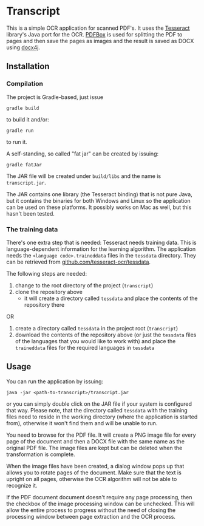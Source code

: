 # Transcript

This is a simple OCR application for scanned PDF's. It uses the
[Tesseract](https://github.com/bytedeco/javacpp-presets/tree/master/tesseract)
library's Java port for the OCR. [PDFBox](https://pdfbox.apache.org/) is used
for splitting the PDF to pages and then save the pages as images and the result
is saved as DOCX using [docx4j](https://www.docx4java.org/trac/docx4j).

## Installation

### Compilation

The project is Gradle-based, just issue

```
gradle build
```

to build it and/or:

```
gradle run
```

to run it.

A self-standing, so called "fat jar" can be created by issuing:

```
gradle fatJar
```

The JAR file will be created under `build/libs` and the name is `transcript.jar`.

The JAR contains one library (the Tesseract binding) that is not pure Java, but
it contains the binaries for both Windows and Linux so the application can be
used on these platforms. It possibly works on Mac as well, but this hasn't been
tested.

### The training data

There's one extra step that is needed: Tesseract needs training data. This is
language-dependent information for the learning algorithm. The application needs
the `<language code>.traineddata` files in the `tessdata` directory. They can be
retrieved from
[github.com/tesseract-ocr/tessdata](https://github.com/tesseract-ocr/tessdata).

The following steps are needed:

1.	change to the root directory of the project (`transcript`)
2.	clone the repository above
	-	it will create a directory called `tessdata` and place the contents
		of the repository there

OR

1.	create a directory called `tessdata` in the project root (`transcript`)
2.	download the contents of the repository above (or just the `tessdata` files
	of the languages that you would like to work with) and place the `traineddata`
	files for the required languages in `tessdata`

## Usage

You can run the application by issuing:

```
java -jar <path-to-transcript>/transcript.jar
```

or you can simply double click on the JAR file if your system is configured that
way. Please note, that the directory called `tessdata` with the training files
need to reside in the working directory (where the application is started from),
otherwise it won't find them and will be unable to run.

You need to browse for the PDF file. It will create a PNG image file for every
page of the document and then a DOCX file with the same name as the original PDF
file. The image files are kept but can be deleted when the transformation is
complete.

When the image files have been created, a dialog window pops up that allows you
to rotate pages of the document. Make sure that the text is upright on all
pages, otherwise the OCR algorithm will not be able to recognize it.

If the PDF document document doesn't require any page processing, then the
checkbox of the image processing window can be unchecked. This will allow the
entire process to progress without the need of closing the processing window
between page extraction and the OCR process.
